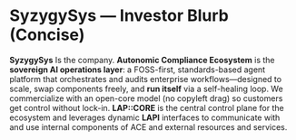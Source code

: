 # SyzygySys — Investor Blurb (Concise)

**SyzygySys** Is the company.  **Autonomic Compliance Ecosystem** is the **sovereign AI operations layer**: a FOSS-first, standards-based agent platform that orchestrates and audits enterprise workflows—designed to scale, swap components freely, and **run itself** via a self-healing loop. We commercialize with an open-core model (no copyleft drag) so customers get control without lock-in. **LAP::CORE** is the central control plane for the ecosystem and leverages dynamic **LAPI** interfaces to communicate with and use internal components of ACE and external resources and services.
